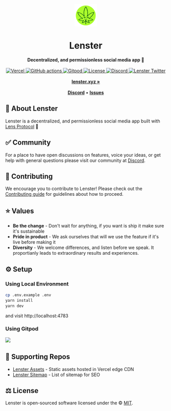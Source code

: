 <div align="center">
    <img src="public/logo.svg" height="70" alt="Lenster Logo">
    <h1>Lenster</h1>
    <strong>Decentralized, and permissionless social media app 🌿</strong>
</div>
<br>
<div align="center">
    <a href="https://vercel.com/lenster?utm_source=Lenster&utm_campaign=oss">
        <img src="https://therealsujitk-vercel-badge.vercel.app/?app=lenster" alt="Vercel">
    </a>
    <a href="https://deepsource.io/gh/lensterxyz/lenster">
        <img src="https://deepsource.io/gh/lensterxyz/lenster.svg/?label=active+issues&show_trend=true" alt="GitHub actions">
    </a>
    <a href="https://gitpod.io/#https://github.com/lensterxyz/lenster">
        <img src="https://img.shields.io/badge/setup-automated-blue?logo=gitpod" alt="Gitpod">
    </a>
    <a href="https://github.com/lensterxyz/lenster/blob/main/LICENSE">
        <img src="https://badgen.net/github/license/lensterxyz/lenster" alt="License">
    </a>
    <a href="https://discord.gg/B8eKhSSUwX">
        <img src="https://img.shields.io/discord/953679040722665512.svg?label=&logo=discord&logoColor=ffffff&color=7389D8&labelColor=6A7EC2" alt="Discord">
    </a>
    <a href="https://twitter.com/lensterxyz">
        <img src="https://img.shields.io/twitter/follow/lensterxyz?label=lensterxyz&style=flat&logo=twitter&color=1DA1F2" alt="Lenster Twitter">
    </a>
</div>
<div align="center">
    <br>
    <a href="https://lenster.xyz"><b>lenster.xyz »</b></a>
    <br><br>
    <a href="https://discord.gg/B8eKhSSUwX"><b>Discord</b></a>
    •
    <a href="https://github.com/lensterxyz/lenster/issues/new"><b>Issues</b></a>
</div>

## 🌿 About Lenster

Lenster is a decentralized, and permissionless social media app built with [Lens Protocol](http://lens.dev/) 🌿

## ✅ Community

For a place to have open discussions on features, voice your ideas, or get help with general questions please visit our community at [Discord](https://discord.gg/B8eKhSSUwX).

## 🤝 Contributing

We encourage you to contribute to Lenster! Please check out the [Contributing guide](CONTRIBUTING.md) for guidelines about how to proceed.

## ⭐️ Values

- **Be the change** - Don't wait for anything, if you want is ship it make sure it's sustainable
- **Pride in product** - We ask ourselves that will we use the feature if it's live before making it
- **Diversity** - We welcome differences, and listen before we speak. It proportianly leads to extraordinary results and experiences.

## ⚙️ Setup

### Using Local Environment

```sh
cp .env.example .env
yarn install
yarn dev
```

and visit http://localhost:4783

### Using Gitpod

[<img src="https://gitpod.io/button/open-in-gitpod.svg" height="40">](https://gitpod.io/#https://github.com/lensterxyz/lenster)

## 🤝 Supporting Repos

- [Lenster Assets](https://github.com/lensterxyz/assets) - Static assets hosted in Vercel edge CDN
- [Lenster Sitemap](https://github.com/lensterxyz/sitemap) - List of sitemap for SEO

## ⚖️ License

Lenster is open-sourced software licensed under the © [MIT](LICENSE).
